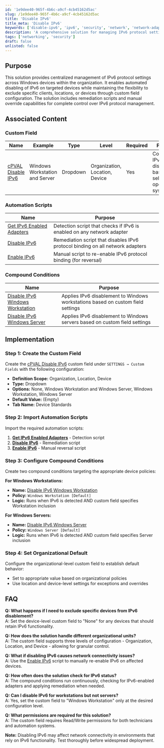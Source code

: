 ```yaml
---
id: '1e9dee40-965f-4b6c-a9cf-4cb45162d5ac'
slug: /1e9dee40-965f-4b6c-a9cf-4cb45162d5ac
title: 'Disable IPv6'
title_meta: 'Disable IPv6'
keywords: ['disable-ipv6', 'ipv6', 'security', 'network', 'network-adapter', 'device-standard']
description: 'A comprehensive solution for managing IPv6 protocol settings across Windows devices with granular control through custom fields and automated enforcement.'
tags: ['networking', 'security']
draft: false
unlisted: false
---
```


## Purpose

This solution provides centralized management of IPv6 protocol settings across Windows devices within the organization. It enables automated disabling of IPv6 on targeted devices while maintaining the flexibility to exclude specific clients, locations, or devices through custom field configuration. The solution includes remediation scripts and manual override capabilities for complete control over IPv6 protocol management.

## Associated Content

### Custom Field

| Name | Example | Type | Level | Required | Purpose |
|------|---------|------|-------|----------|---------|
| [cPVAL Disable IPv6](/docs/060ad5d8-ee1d-4ee2-a92d-7dbc14121bc6) | Windows Workstation and Server | Dropdown | Organization, Location, Device | Yes | Controls IPv6 disablement based on selected operating system |

### Automation Scripts

| Name | Purpose |
|------|---------|
| [Get IPv6 Enabled Adapters](/docs/eace3666-d7f3-41f5-a819-df7056a94e5f) | Detection script that checks if IPv6 is enabled on any network adapter |
| [Disable IPv6](/docs/44ab6bd7-fe4f-4c1a-a743-9db643091d3d) | Remediation script that disables IPv6 protocol binding on all network adapters |
| [Enable IPv6](/docs/9149e3e9-027a-4666-9283-d17b26816234) | Manual script to re-enable IPv6 protocol binding (for reversal) |

### Compound Conditions

| Name | Purpose |
|------|---------|
| [Disable IPv6 Windows Workstation](/docs/2471a88f-d339-497b-a9c2-1f30f83bcdd9) | Applies IPv6 disablement to Windows workstations based on custom field settings |
| [Disable IPv6 Windows Server](/docs/79b177eb-4421-48b2-b47c-9163ceebcf78) | Applies IPv6 disablement to Windows servers based on custom field settings |

## Implementation

### Step 1: Create the Custom Field

Create the [cPVAL Disable IPv6](/docs/060ad5d8-ee1d-4ee2-a92d-7dbc14121bc6) custom field under `SETTINGS → Custom Fields` with the following configuration:

- **Definition Scope:** Organization, Location, Device
- **Type:** Dropdown
- **Options:** None, Windows Workstation and Windows Server, Windows Workstation, Windows Server
- **Default Value:** (Empty)
- **Tab Name:** Device Standards

### Step 2: Import Automation Scripts

Import the required automation scripts:

1. **[Get IPv6 Enabled Adapters](/docs/eace3666-d7f3-41f5-a819-df7056a94e5f)** - Detection script
2. **[Disable IPv6](/docs/44ab6bd7-fe4f-4c1a-a743-9db643091d3d)** - Remediation script  
3. **[Enable IPv6](/docs/9149e3e9-027a-4666-9283-d17b26816234)** - Manual reversal script

### Step 3: Configure Compound Conditions

Create two compound conditions targeting the appropriate device policies:

**For Windows Workstations:**

- **Name:** [Disable IPv6 Windows Workstation](/docs/2471a88f-d339-497b-a9c2-1f30f83bcdd9)
- **Policy:** `Windows Workstation [Default]`
- **Logic:** Runs when IPv6 is detected AND custom field specifies Workstation inclusion

**For Windows Servers:**

- **Name:** [Disable IPv6 Windows Server](/docs/79b177eb-4421-48b2-b47c-9163ceebcf78)
- **Policy:** `Windows Server [Default]`
- **Logic:** Runs when IPv6 is detected AND custom field specifies Server inclusion

### Step 4: Set Organizational Default

Configure the organizational-level custom field to establish default behavior:

- Set to appropriate value based on organizational policies
- Use location and device-level settings for exceptions and overrides

## FAQ

**Q: What happens if I need to exclude specific devices from IPv6 disablement?**  
A: Set the device-level custom field to "None" for any devices that should retain IPv6 functionality.

**Q: How does the solution handle different organizational units?**  
A: The custom field supports three levels of configuration - Organization, Location, and Device - allowing for granular control.

**Q: What if disabling IPv6 causes network connectivity issues?**  
A: Use the [Enable IPv6](/docs/9149e3e9-027a-4666-9283-d17b26816234) script to manually re-enable IPv6 on affected devices.

**Q: How often does the solution check for IPv6 status?**  
A: The compound conditions run continuously, checking for IPv6-enabled adapters and applying remediation when needed.

**Q: Can I disable IPv6 for workstations but not servers?**  
A: Yes, set the custom field to "Windows Workstation" only at the desired configuration level.

**Q: What permissions are required for this solution?**  
A: The custom field requires Read/Write permissions for both technicians and automation systems.

**Note:** Disabling IPv6 may affect network connectivity in environments that rely on IPv6 functionality. Test thoroughly before widespread deployment.

